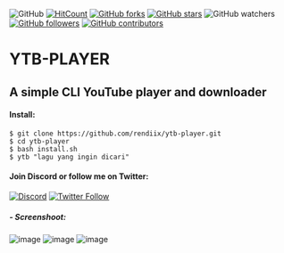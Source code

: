 ![GitHub](https://img.shields.io/github/license/rendiix/ytb-player.svg)
[![HitCount](http://hits.dwyl.io/rendiix/ytb-player.svg)](http://github.com/rendiix/ytb-player)
[![GitHub forks](https://img.shields.io/github/forks/rendiix/ytb-player.svg?style=social&label=Fork&maxAge=2592000)](https://github.com/rendiix/ytb-player/network/)
[![GitHub stars](https://img.shields.io/github/stars/rendiix/ytb-player.svg?style=social&label=Star&maxAge=2592000)](https://github.com/rendiix/ytb-player/stargazers/)
![GitHub watchers](https://img.shields.io/github/watchers/rendiix/ytb-player.svg?style=social)
[![GitHub followers](https://img.shields.io/github/followers/rendiix.svg?style=social&label=Follow&maxAge=2592000)](https://github.com/rendiix?tab=followers)
[![GitHub contributors](https://img.shields.io/github/contributors/rendiix/ytb-player.svg)](https://github.com/rendiix/ytb-player/graphs/contributors/)

# YTB-PLAYER
## A simple CLI YouTube player and downloader 
#### Install:
``` console
$ git clone https://github.com/rendiix/ytb-player.git
$ cd ytb-player
$ bash install.sh
$ ytb "lagu yang ingin dicari"
```
#### Join Discord or follow me on Twitter:

[![Discord](https://img.shields.io/discord/404576842419273729.svg?label=join%20discord&logo=discord)](https://discord.gg/5PmKhrc)
[![Twitter Follow](https://img.shields.io/twitter/follow/rendiix.svg?color=green&label=follow&logo=twitter&style=social)](https://twitter.com/rendiix)

##### - Screenshoot:

![image](https://raw.githubusercontent.com/rendiix/rendiix.github.io/master/screensoot/ytb-player/ytb1.jpg)
![image](https://raw.githubusercontent.com/rendiix/rendiix.github.io/master/screensoot/ytb-player/ytb2.jpg)
![image](https://raw.githubusercontent.com/rendiix/rendiix.github.io/master/screensoot/ytb-player/ytb3.jpg)


